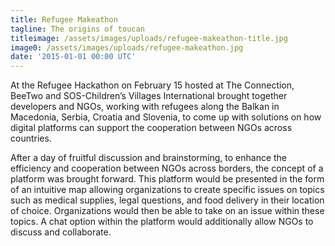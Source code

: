 ```yaml
---
title: Refugee Makeathon
tagline: The origins of toucan
titleimage: /assets/images/uploads/refugee-makeathon-title.jpg
image0: /assets/images/uploads/refugee-makeathon.jpg
date: '2015-01-01 00:00 UTC'
---
```



At the Refugee Hackathon on February 15 hosted at The Connection, 
BeeTwo and SOS-Children’s Villages International brought together developers and NGOs, 
working with refugees along the Balkan in Macedonia, Serbia, Croatia and Slovenia, 
to come up with solutions on how digital platforms can support the cooperation between NGOs across countries.

 
After a day of fruitful discussion and brainstorming, to enhance the efficiency and cooperation 
between NGOs across borders, the concept of a platform was brought forward. 
This platform would be presented in the form of an intuitive map allowing organizations to create specific 
issues on topics such as medical supplies, legal questions, and food delivery in their location of choice. 
Organizations would then be able to take on an issue within these topics. 
A chat option within the platform would additionally allow NGOs to discuss and collaborate. 